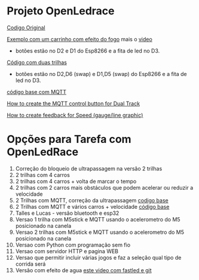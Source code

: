 
# Projeto OpenLedrace

[Codigo Original](https://github.com/gbarbarov/led-race)

[Exemplo com um carrinho com efeito do fogo](https://github.com/cacauvicosa/openledrace/tree/master/led_race_fire) mais o [video](https://www.youtube.com/watch?v=Rl4G2aO0dno)
* botões estão no D2 e D1 do Esp8266 e a fita de led no D3.


[Código com duas trilhas](https://github.com/arduinoufv/inf351/blob/master/2022/openledrace/dual_track.ino)
* botões estão no D2,D6 (swap) e D1,D5 (swap) do Esp8266 e a fita de led no D3.

[código base com MQTT](https://github.com/cacauvicosa/openledrace/blob/master/led_race_mqtt_speed/led_race_mqtt_speed.ino)

[How to create the MQTT control button for Dual Track](https://www.youtube.com/watch?v=Ag7PvNm-0Yc&t=18s)
     
[How to create feedback for Speed (gauge/line graphic)](https://www.youtube.com/watch?v=pTobk1r-fdk)

# Opções para Tarefa com OpenLedRace

1. Correção do bloqueio de ultrapassagem na versão 2 trilhas
2. 2 trilhas com 4 carros
3. 2 trilhas com 4 carros + volta de marcar o tempo
4. 2 trilhas com 2 carros mais obstáculos que podem acelerar ou reduzir a velocidade
5. 2 Trilhas com MQTT, correção da ultrapassagem [codigo base](https://github.com/cacauvicosa/openledrace/blob/master/led_race_mqtt_dual_track/led_race_mqtt_dual_track.ino)
6. 2 Trilhas com MQTT e vários carros + velocidade [código base](https://github.com/cacauvicosa/openledrace/tree/master/led_race_mqtt_speed)
7. Talles e Lucas - versão bluetooth e esp32
8. Versao 1 trilha com M5stick e MQTT usando o acelerometro do M5 posicionado na canela
9. Versao 2 trilhas com M5stick e MQTT usando o acelerometro do M5 posicionado na canela
10. Versao com Python com programação sem fio
11. Versao com servidor HTTP e pagina WEB 
12. Versao que permitir incluir várias jogos e faz a seleção qual tipo de corrida será
13. Versão com efeito de agua [este video com fastled e git](https://www.youtube.com/watch?v=ydqEkpHzb54)

